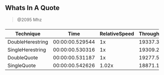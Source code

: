 
Whats In A Quote
----------------
> @2095 Mhz


### 


|Technique       |Time           |RelativeSpeed|Throughput|
|----------------|---------------|-------------|----------|
|DoubleHerestring|00:00:00.529544|1x           |19337.37/s|
|SingleHerestring|00:00:00.530316|1x           |19309.22/s|
|DoubleQuote     |00:00:00.531187|1x           |19277.55/s|
|SingleQuote     |00:00:00.542626|1.02x        |18871.17/s|




